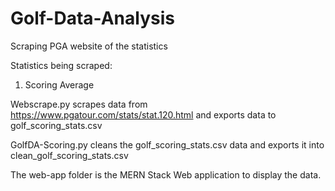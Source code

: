 # Golf-Data-Analysis

Scraping PGA website of the statistics

Statistics being scraped:
1. Scoring Average

Webscrape.py scrapes data from https://www.pgatour.com/stats/stat.120.html and exports data to  golf_scoring_stats.csv

GolfDA-Scoring.py cleans the golf_scoring_stats.csv data and exports it into clean_golf_scoring_stats.csv

The web-app folder is the MERN Stack Web application to display the data. 
 
